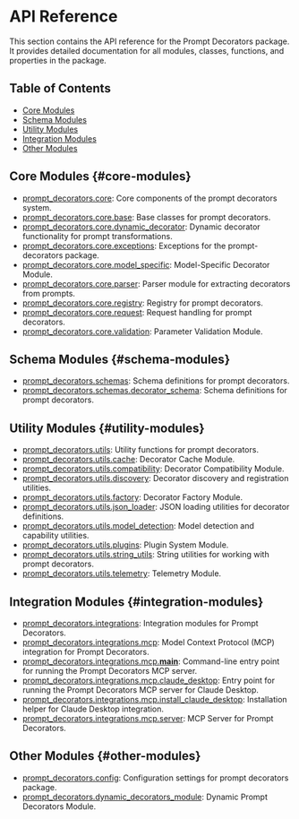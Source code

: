 # API Reference

This section contains the API reference for the Prompt Decorators package. It provides detailed documentation for all modules, classes, functions, and properties in the package.

## Table of Contents

- [Core Modules](#core-modules)
- [Schema Modules](#schema-modules)
- [Utility Modules](#utility-modules)
- [Integration Modules](#integration-modules)
- [Other Modules](#other-modules)

## Core Modules {#core-modules}

- [prompt_decorators.core](prompt_decorators.core.md): Core components of the prompt decorators system.
- [prompt_decorators.core.base](prompt_decorators.core.base.md): Base classes for prompt decorators.
- [prompt_decorators.core.dynamic_decorator](prompt_decorators.core.dynamic_decorator.md): Dynamic decorator functionality for prompt transformations.
- [prompt_decorators.core.exceptions](prompt_decorators.core.exceptions.md): Exceptions for the prompt-decorators package.
- [prompt_decorators.core.model_specific](prompt_decorators.core.model_specific.md): Model-Specific Decorator Module.
- [prompt_decorators.core.parser](prompt_decorators.core.parser.md): Parser module for extracting decorators from prompts.
- [prompt_decorators.core.registry](prompt_decorators.core.registry.md): Registry for prompt decorators.
- [prompt_decorators.core.request](prompt_decorators.core.request.md): Request handling for prompt decorators.
- [prompt_decorators.core.validation](prompt_decorators.core.validation.md): Parameter Validation Module.

## Schema Modules {#schema-modules}

- [prompt_decorators.schemas](prompt_decorators.schemas.md): Schema definitions for prompt decorators.
- [prompt_decorators.schemas.decorator_schema](prompt_decorators.schemas.decorator_schema.md): Schema definitions for prompt decorators.

## Utility Modules {#utility-modules}

- [prompt_decorators.utils](prompt_decorators.utils.md): Utility functions for prompt decorators.
- [prompt_decorators.utils.cache](prompt_decorators.utils.cache.md): Decorator Cache Module.
- [prompt_decorators.utils.compatibility](prompt_decorators.utils.compatibility.md): Decorator Compatibility Module.
- [prompt_decorators.utils.discovery](prompt_decorators.utils.discovery.md): Decorator discovery and registration utilities.
- [prompt_decorators.utils.factory](prompt_decorators.utils.factory.md): Decorator Factory Module.
- [prompt_decorators.utils.json_loader](prompt_decorators.utils.json_loader.md): JSON loading utilities for decorator definitions.
- [prompt_decorators.utils.model_detection](prompt_decorators.utils.model_detection.md): Model detection and capability utilities.
- [prompt_decorators.utils.plugins](prompt_decorators.utils.plugins.md): Plugin System Module.
- [prompt_decorators.utils.string_utils](prompt_decorators.utils.string_utils.md): String utilities for working with prompt decorators.
- [prompt_decorators.utils.telemetry](prompt_decorators.utils.telemetry.md): Telemetry Module.

## Integration Modules {#integration-modules}

- [prompt_decorators.integrations](prompt_decorators.integrations.md): Integration modules for Prompt Decorators.
- [prompt_decorators.integrations.mcp](prompt_decorators.integrations.mcp.md): Model Context Protocol (MCP) integration for Prompt Decorators.
- [prompt_decorators.integrations.mcp.__main__](prompt_decorators.integrations.mcp.__main__.md): Command-line entry point for running the Prompt Decorators MCP server.
- [prompt_decorators.integrations.mcp.claude_desktop](prompt_decorators.integrations.mcp.claude_desktop.md): Entry point for running the Prompt Decorators MCP server for Claude Desktop.
- [prompt_decorators.integrations.mcp.install_claude_desktop](prompt_decorators.integrations.mcp.install_claude_desktop.md): Installation helper for Claude Desktop integration.
- [prompt_decorators.integrations.mcp.server](prompt_decorators.integrations.mcp.server.md): MCP Server for Prompt Decorators.

## Other Modules {#other-modules}

- [prompt_decorators.config](prompt_decorators.config.md): Configuration settings for prompt decorators package.
- [prompt_decorators.dynamic_decorators_module](prompt_decorators.dynamic_decorators_module.md): Dynamic Prompt Decorators Module.
